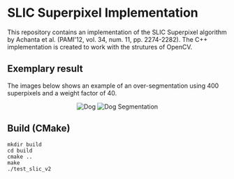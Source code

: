 # SLIC Superpixel Implementation
This repository contains an implementation of the SLIC Superpixel algorithm by Achanta et al. (PAMI'12, vol. 34, num. 11, pp. 2274-2282). The C++ implementation is created to work with the strutures of OpenCV.

## Exemplary result
The images below shows an example of an over-segmentation using 400 superpixels and a weight factor of 40.
<p align="center">
  <img src="https://github.com/PSMM/SLIC-Superpixels/blob/master/dog.png?raw=true" alt="Dog"/>
  <img src="https://github.com/PSMM/SLIC-Superpixels/blob/master/dog_segmentation.png?raw=true" alt="Dog Segmentation"/>
</p>


## Build (CMake)
```
mkdir build
cd build
cmake ..
make
./test_slic_v2
```
